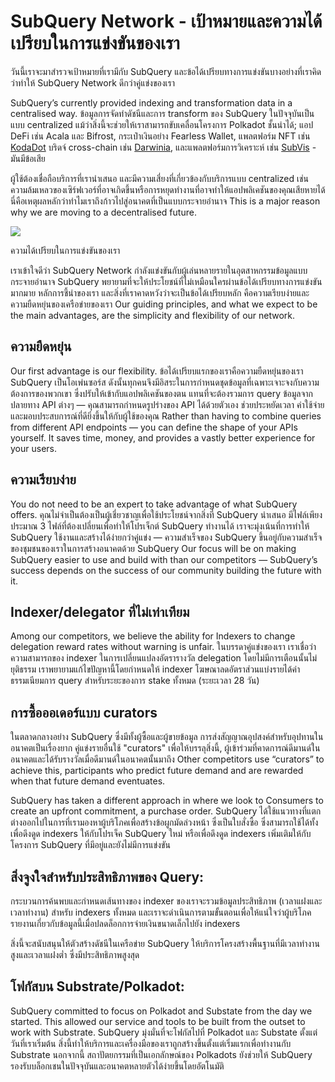 # SubQuery Network - เป้าหมายและความได้เปรียบในการแข่งขันของเรา

วันนี้เราจะมาสำรวจเป้าหมายที่เรามีกับ SubQuery และข้อได้เปรียบทางการแข่งขันบางอย่างที่เราคิดว่าทำให้ SubQuery Network ดีกว่าคู่แข่งของเรา

SubQuery’s currently provided indexing and transformation data in a centralised way. ข้อมูลการจัดทำดัชนีและการ transform ของ SubQuery ในปัจจุบันเป็นแบบ centralized แม้ว่าสิ่งนี้จะช่วยให้เราสามารถขับเคลื่อนโครงการ Polkadot ชั้นนำได้; แอป DeFi เช่น Acala และ Bifrost, กระเป๋าเงินอย่าง Fearless Wallet, แพลตฟอร์ม NFT เช่น [KodaDot](https://kodadot.xyz/) บริดจ์ cross-chain เช่น [Darwinia](https://explorer.subquery.network/subquery/darwinia-network/darwinia), และแพลตฟอร์มการวิเคราะห์ เช่น [SubVis](https://subvis.io/) - มันมีข้อเสีย

ผู้ใช้ต้องเชื่อถือบริการที่เรานำเสนอ และมีความเสี่ยงที่เกี่ยวข้องกับบริการแบบ centralized เช่น ความล้มเหลวของเซิร์ฟเวอร์ที่อาจเกิดขึ้นหรือการหยุดทำงานที่อาจทำให้แอปพลิเคชันของคุณเสียหายได้ นี่คือเหตุผลหลักว่าทำไมเราถึงก้าวไปสู่อนาคตที่เป็นแบบกระจายอำนาจ This is a major reason why we are moving to a decentralised future.

![](https://miro.medium.com/max/868/1*CPksnN9_jyMGQ0sSbiJvDQ.png)

ความได้เปรียบในการแข่งขันของเรา

เราเข้าใจดีว่า SubQuery Network กำลังแข่งขันกับผู้เล่นหลายรายในอุตสาหกรรมข้อมูลแบบกระจายอำนาจ SubQuery พยายามที่จะให้ประโยชน์ที่ไม่เหมือนใครผ่านข้อได้เปรียบทางการแข่งขันมากมาย หลักการชี้นำของเรา และสิ่งที่เราคาดหวังว่าจะเป็นข้อได้เปรียบหลัก คือความเรียบง่ายและความยืดหยุ่นของเครือข่ายของเรา Our guiding principles, and what we expect to be the main advantages, are the simplicity and flexibility of our network.

## ความยืดหยุ่น

Our first advantage is our flexibility. ข้อได้เปรียบแรกของเราคือความยืดหยุ่นของเรา SubQuery เป็นโอเพ่นซอร์ส ดังนั้นทุกคนจึงมีอิสระในการกำหนดชุดข้อมูลที่เฉพาะเจาะจงกับความต้องการของพวกเขา ซึ่งปรับให้เข้ากับแอปพลิเคชันของตน แทนที่จะต้องรวมการ query ข้อมูลจากปลายทาง API ต่างๆ — คุณสามารถกำหนดรูปร่างของ API ได้ด้วยตัวเอง ช่วยประหยัดเวลา ค่าใช้จ่าย และมอบประสบการณ์ที่ดียิ่งขึ้นให้กับผู้ใช้ของคุณ Rather than having to combine queries from different API endpoints — you can define the shape of your APIs yourself. It saves time, money, and provides a vastly better experience for your users.

## ความเรียบง่าย

You do not need to be an expert to take advantage of what SubQuery offers. คุณไม่จำเป็นต้องเป็นผู้เชี่ยวชาญเพื่อใช้ประโยชน์จากสิ่งที่ SubQuery นำเสนอ มีไฟล์เพียงประมาณ 3 ไฟล์ที่ต้องเปลี่ยนเพื่อทำให้โปรเจ็กต์ SubQuery ทำงานได้ เราจะมุ่งเน้นที่การทำให้ SubQuery ใช้งานและสร้างได้ง่ายกว่าคู่แข่ง — ความสำเร็จของ SubQuery ขึ้นอยู่กับความสำเร็จของชุมชนของเราในการสร้างอนาคตด้วย SubQuery Our focus will be on making SubQuery easier to use and build with than our competitors — SubQuery’s success depends on the success of our community building the future with it.

## Indexer/delegator ที่ไม่เท่าเทียม

Among our competitors, we believe the ability for Indexers to change delegation reward rates without warning is unfair. ในบรรดาคู่แข่งของเรา เราเชื่อว่าความสามารถของ indexer ในการเปลี่ยนแปลงอัตรารางวัล delegation โดยไม่มีการเตือนนั้นไม่ยุติธรรม เราพยายามแก้ไขปัญหานี้โดยกำหนดให้ indexer โฆษณาลดอัตราส่วนแบ่งรายได้ค่าธรรมเนียมการ query สำหรับระยะของการ stake ทั้งหมด (ระยะเวลา 28 วัน)

## การซื้อออเดอร์แบบ curators

ในตลาดกลางอย่าง SubQuery ซึ่งมีทั้งผู้ซื้อและผู้ขายข้อมูล การส่งสัญญาณอุปสงค์สำหรับอุปทานในอนาคตเป็นเรื่องยาก คู่แข่งรายอื่นใช้ "curators" เพื่อให้บรรลุสิ่งนี้, ผู้เข้าร่วมที่คาดการณ์ดีมานด์ในอนาคตและได้รับรางวัลเมื่อดีมานด์ในอนาคตนั้นมาถึง Other competitors use “curators” to achieve this, participants who predict future demand and are rewarded when that future demand eventuates.

SubQuery has taken a different approach in where we look to Consumers to create an upfront commitment, a purchase order. SubQuery ได้ใช้แนวทางที่แตกต่างออกไปในการที่เรามองหาผู้บริโภคเพื่อสร้างข้อผูกมัดล่วงหน้า ซึ่งเป็นใบสั่งซื้อ ซึ่งสามารถใช้ได้ทั้งเพื่อดึงดูด indexers ให้กับโปรเจ็ค SubQuery ใหม่ หรือเพื่อดึงดูด indexers เพิ่มเติมให้กับโครงการ SubQuery ที่มีอยู่และยังไม่มีการแข่งขัน

## สิ่งจูงใจสำหรับประสิทธิภาพของ Query:

กระบวนการค้นพบและกำหนดเส้นทางของ indexer ของเราจะรวมข้อมูลประสิทธิภาพ (เวลาแฝงและเวลาทำงาน) สำหรับ indexers ทั้งหมด และเราจะดำเนินการตามขั้นตอนเพื่อให้แน่ใจว่าผู้บริโภครายงานเกี่ยวกับข้อมูลนี้เมื่อปลดล็อกการจ่ายเงินขนาดเล็กไปยัง indexers

สิ่งนี้จะสนับสนุนให้ตัวสร้างดัชนีในเครือข่าย SubQuery ให้บริการโครงสร้างพื้นฐานที่มีเวลาทำงานสูงและเวลาแฝงต่ำ ซึ่งมีประสิทธิภาพสูงสุด

## โฟกัสบน Substrate/Polkadot:

SubQuery committed to focus on Polkadot and Substate from the day we started. This allowed our service and tools to be built from the outset to work with Substrate. SubQuery มุ่งมั่นที่จะโฟกัสไปที่ Polkadot และ Substate ตั้งแต่วันที่เราเริ่มต้น สิ่งนี้ทำให้บริการและเครื่องมือของเราถูกสร้างขึ้นตั้งแต่เริ่มแรกเพื่อทำงานกับ Substrate นอกจากนี้ สถาปัตยกรรมที่เป็นเอกลักษณ์ของ Polkadots ยังช่วยให้ SubQuery รองรับบล็อกเชนในปัจจุบันและอนาคตหลายตัวได้ง่ายขึ้นโดยอัตโนมัติ